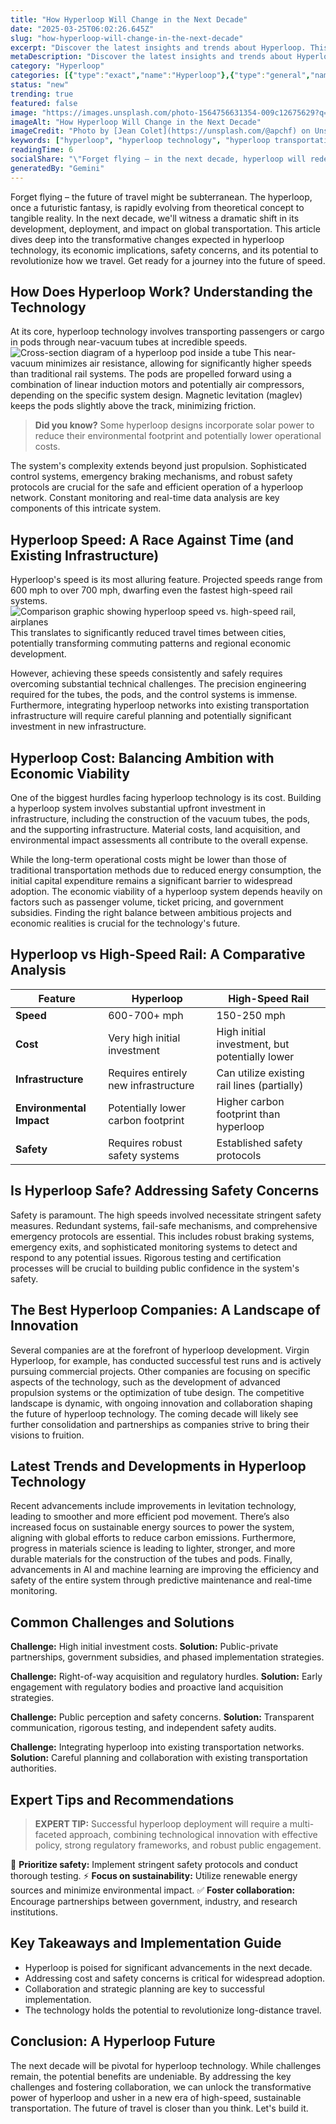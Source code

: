 ```yaml
---
title: "How Hyperloop Will Change in the Next Decade"
date: "2025-03-25T06:02:26.645Z"
slug: "how-hyperloop-will-change-in-the-next-decade"
excerpt: "Discover the latest insights and trends about Hyperloop. This comprehensive guide covers everything you need to know about Hyperloop in 2025."
metaDescription: "Discover the latest insights and trends about Hyperloop. This comprehensive guide covers everything you need to know about Hyperloop in 2025."
category: "Hyperloop"
categories: [{"type":"exact","name":"Hyperloop"},{"type":"general","name":"Transportation"},{"type":"medium","name":"Infrastructure"},{"type":"specific","name":"Vacuum Technology"},{"type":"niche","name":"Maglev Propulsion"}]
status: "new"
trending: true
featured: false
image: "https://images.unsplash.com/photo-1564756631354-009c12675629?q=85&w=1200&fit=max&fm=webp&auto=compress"
imageAlt: "How Hyperloop Will Change in the Next Decade"
imageCredit: "Photo by [Jean Colet](https://unsplash.com/@apchf) on Unsplash"
keywords: ["hyperloop", "hyperloop technology", "hyperloop transportation", "hyperloop cost", "hyperloop speed", "hyperloop future of travel", "best hyperloop companies", "is hyperloop safe?", "hyperloop vs high speed rail", "how does hyperloop work?"]
readingTime: 6
socialShare: "\"Forget flying – in the next decade, hyperloop will redefine long-distance travel, shrinking the world and reshaping our understanding of speed and connectivity.\""
generatedBy: "Gemini"
---
```




Forget flying – the future of travel might be subterranean.  The hyperloop, once a futuristic fantasy, is rapidly evolving from theoretical concept to tangible reality. In the next decade, we'll witness a dramatic shift in its development, deployment, and impact on global transportation. This article dives deep into the transformative changes expected in hyperloop technology, its economic implications, safety concerns, and its potential to revolutionize how we travel.  Get ready for a journey into the future of speed.

## How Does Hyperloop Work?  Understanding the Technology

At its core, hyperloop technology involves transporting passengers or cargo in pods through near-vacuum tubes at incredible speeds.  ![Cross-section diagram of a hyperloop pod inside a tube](https://images.unsplash.com/photo-1564756631354-009c12675629?q=85&w=1200&fit=max&fm=webp&auto=compress)  This near-vacuum minimizes air resistance, allowing for significantly higher speeds than traditional rail systems.  The pods are propelled forward using a combination of linear induction motors and potentially air compressors, depending on the specific system design.  Magnetic levitation (maglev) keeps the pods slightly above the track, minimizing friction.

> **Did you know?**  Some hyperloop designs incorporate solar power to reduce their environmental footprint and potentially lower operational costs.

The system's complexity extends beyond just propulsion.  Sophisticated control systems, emergency braking mechanisms, and robust safety protocols are crucial for the safe and efficient operation of a hyperloop network.  Constant monitoring and real-time data analysis are key components of this intricate system.

## Hyperloop Speed:  A Race Against Time (and Existing Infrastructure)

Hyperloop's speed is its most alluring feature.  Projected speeds range from 600 mph to over 700 mph, dwarfing even the fastest high-speed rail systems. ![Comparison graphic showing hyperloop speed vs. high-speed rail, airplanes](https://images.unsplash.com/photo-1664269424050-ca3471798157?q=85&w=1200&fit=max&fm=webp&auto=compress) This translates to significantly reduced travel times between cities, potentially transforming commuting patterns and regional economic development.

However, achieving these speeds consistently and safely requires overcoming substantial technical challenges.  The precision engineering required for the tubes, the pods, and the control systems is immense.  Furthermore, integrating hyperloop networks into existing transportation infrastructure will require careful planning and potentially significant investment in new infrastructure.

## Hyperloop Cost:  Balancing Ambition with Economic Viability

One of the biggest hurdles facing hyperloop technology is its cost.  Building a hyperloop system involves substantial upfront investment in infrastructure, including the construction of the vacuum tubes, the pods, and the supporting infrastructure.    Material costs, land acquisition, and environmental impact assessments all contribute to the overall expense.

While the long-term operational costs might be lower than those of traditional transportation methods due to reduced energy consumption, the initial capital expenditure remains a significant barrier to widespread adoption.  The economic viability of a hyperloop system depends heavily on factors such as passenger volume, ticket pricing, and government subsidies.  Finding the right balance between ambitious projects and economic realities is crucial for the technology's future.

## Hyperloop vs High-Speed Rail:  A Comparative Analysis

| Feature          | Hyperloop                               | High-Speed Rail                             |
|-----------------|-------------------------------------------|---------------------------------------------|
| **Speed**        | 600-700+ mph                             | 150-250 mph                                 |
| **Cost**         | Very high initial investment              | High initial investment, but potentially lower |
| **Infrastructure** | Requires entirely new infrastructure      | Can utilize existing rail lines (partially)  |
| **Environmental Impact** | Potentially lower carbon footprint        | Higher carbon footprint than hyperloop      |
| **Safety**       | Requires robust safety systems            | Established safety protocols                |

## Is Hyperloop Safe?  Addressing Safety Concerns

Safety is paramount.  The high speeds involved necessitate stringent safety measures.  Redundant systems, fail-safe mechanisms, and comprehensive emergency protocols are essential.    This includes robust braking systems, emergency exits, and sophisticated monitoring systems to detect and respond to any potential issues.  Rigorous testing and certification processes will be crucial to building public confidence in the system's safety.

## The Best Hyperloop Companies:  A Landscape of Innovation

Several companies are at the forefront of hyperloop development.  Virgin Hyperloop, for example, has conducted successful test runs and is actively pursuing commercial projects.  Other companies are focusing on specific aspects of the technology, such as the development of advanced propulsion systems or the optimization of tube design.  The competitive landscape is dynamic, with ongoing innovation and collaboration shaping the future of hyperloop technology.  The coming decade will likely see further consolidation and partnerships as companies strive to bring their visions to fruition.

## Latest Trends and Developments in Hyperloop Technology

Recent advancements include improvements in levitation technology, leading to smoother and more efficient pod movement.  There’s also increased focus on sustainable energy sources to power the system, aligning with global efforts to reduce carbon emissions.  Furthermore, progress in materials science is leading to lighter, stronger, and more durable materials for the construction of the tubes and pods.  Finally, advancements in AI and machine learning are improving the efficiency and safety of the entire system through predictive maintenance and real-time monitoring.

## Common Challenges and Solutions

**Challenge:** High initial investment costs.  **Solution:**  Public-private partnerships, government subsidies, and phased implementation strategies.

**Challenge:**  Right-of-way acquisition and regulatory hurdles.  **Solution:**  Early engagement with regulatory bodies and proactive land acquisition strategies.

**Challenge:**  Public perception and safety concerns.  **Solution:**  Transparent communication, rigorous testing, and independent safety audits.

**Challenge:**  Integrating hyperloop into existing transportation networks.  **Solution:**  Careful planning and collaboration with existing transportation authorities.

## Expert Tips and Recommendations

> **EXPERT TIP:**  Successful hyperloop deployment will require a multi-faceted approach, combining technological innovation with effective policy, strong regulatory frameworks, and robust public engagement.

🔑 **Prioritize safety:** Implement stringent safety protocols and conduct thorough testing.
⚡ **Focus on sustainability:** Utilize renewable energy sources and minimize environmental impact.
✅ **Foster collaboration:** Encourage partnerships between government, industry, and research institutions.

## Key Takeaways and Implementation Guide

* Hyperloop is poised for significant advancements in the next decade.
* Addressing cost and safety concerns is critical for widespread adoption.
* Collaboration and strategic planning are key to successful implementation.
* The technology holds the potential to revolutionize long-distance travel.

## Conclusion:  A Hyperloop Future

The next decade will be pivotal for hyperloop technology.  While challenges remain, the potential benefits are undeniable.  By addressing the key challenges and fostering collaboration, we can unlock the transformative power of hyperloop and usher in a new era of high-speed, sustainable transportation.  The future of travel is closer than you think.  Let's build it.


